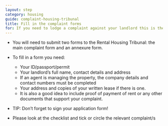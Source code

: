 ```yaml
---
layout: step
category: housing
guide: complaint-housing-tribunal
title: Fill in the complaint forms
for: If you need to lodge a complaint against your landlord this is the first step you should take
---
```

- You will need to submit two forms to the Rental Housing Tribunal: the main complaint form and an annexure form.
- To fill in a form you need:
  - Your ID/passport/permit
  - Your landlord’s full name, contact details and address
  - If an agent is managing the property, the company details and contact numbers must be completed
  - Your address and copies of your written lease if there is one.
  - It is also a good idea to include proof of payment of rent or any other documents that support your complaint.

- TIP: Don’t forget to sign your application form!
- Please look at the checklist and tick or circle the relevant complaint/s